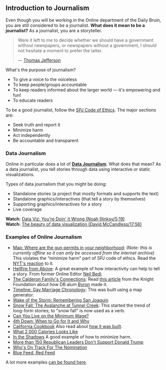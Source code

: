 ## Introduction to Journalism
Even though you will be working in the Online department of the Daily Bruin, you are still considered to be a journalist. __What does it mean to be a journalist?__ As a journalist, you are a storyteller.

> Were it left to me to decide whether we should have a government without newspapers, or newspapers without a government, I should not hesitate a moment to prefer the latter.
>
>  — [Thomas Jefferson](https://en.wikiquote.org/wiki/Thomas_Jefferson#1780s)

What's the purpose of journalism?

- To give a voice to the voiceless
- To keep people/groups accountable
- To keep readers informed about the larger world — it's empowering and fun!
- To educate readers

To be a good journalist, follow the [SPJ Code of Ethics](http://www.spj.org/ethicscode.asp). The major sections are:

- Seek truth and report it
- Minimize harm
- Act independently
- Be accountable and transparent

### Data Journalism

Online in particular does a lot of __[Data Journalism](http://stack.dailybruin.com)__. What does that mean? As a data journalist, you tell stories through data using interactive or static visualizations.

Types of data journalism that you might be doing:

- Standalone stories (a project that mostly formats and supports the text)
- Standalone graphics/interactives (that tell a story by themselves)
- Supporting graphics/interactives for a story
- Live coverage

__Watch:__ [Data Viz: You're Doin' it Wrong (Noah Illinksy/5:19)](https://www.youtube.com/watch?v=i93iWza8sG8)  
__Watch:__ [The beauty of data visualization (David McCandless/17:56)](http://www.ted.com/talks/david_mccandless_the_beauty_of_data_visualization?language=en)


### Examples of Online Journalism
- [Map: Where are the gun permits in your neighborhood](http://web.archive.org/web/20150731154625/http://archive.lohud.com/interactive/article/20121223/NEWS01/121221011/Map-Where-gun-permits-your-neighborhood-):
	_(Note: this is currently offline so it can only be accessed from the internet archive)_
	This violates the “minimize harm” part of SPJ code of ethics. Read the [NYT's reaction](http://www.nytimes.com/2013/01/19/nyregion/newspaper-takes-down-map-of-gun-permit-holders.html?_r=0) to it.
- [Hellfire from Above](http://www.tampabay.com/projects/2017/investigations/tampa-electric/big-bend-hellfire-from-above/): A great example of how interactivity can help to tell a story. From former Online Editor [Neil Bedi](https://neilbedi.com).
- [The Calderon Family's Connections](http://graphics.latimes.com/calderon/):
	Read [this article](http://knightlab.northwestern.edu/2015/04/17/how-byron-lutz-untangled-the-calderon-familys-connections-and-what-it-tells-us-about-social-network-analysis/) from the Knight Foundation about how DB alum [Byron](http://blutz.io) made it.
- [Timeline: Gay Marriage Chronology](http://graphics.latimes.com/usmap-gay-marriage-chronology/):
	This was built using a map generator.
- [Wake of the Storm: Remembering San Joaquin](http://yolanda.dailybruin.com/remembering-san-joaquin/)
- [Snow Fall: The Avalanche at Tunnel Creek](http://www.nytimes.com/projects/2012/snow-fall/#/?part=tunnel-creek):
	This started the trend of long-form stories; to "snow fall" is now used as a verb.
- [Can You Live on the Minimum Wage?](http://www.nytimes.com/interactive/2014/02/09/opinion/minimum-wage.html)
- [4th Down: When to Go for It and Why](http://www.nytimes.com/2014/09/05/upshot/4th-down-when-to-go-for-it-and-why.html)
- [California Cookbook](http://recipes.latimes.com/)
	Also read about [how it was built](https://source.opennews.org/en-US/articles/how-we-made-new-california-cookbook/).
- [What 2,000 Calories Looks Like](http://www.nytimes.com/interactive/2014/12/22/upshot/what-2000-calories-looks-like.html)
- [In the Shadows](http://malawi.dailybruin.com/)
	A good example of how to minimize harm.
- [More than 150 Republican Leaders Don't Support Donald Trump](http://www.nytimes.com/interactive/2016/08/29/us/politics/at-least-110-republican-leaders-wont-vote-for-donald-trump-heres-when-they-reached-their-breaking-point.html)
- [Who's On Track For The Nomination](http://projects.fivethirtyeight.com/election-2016/delegate-targets/democrats/)
- [Blue Feed, Red Feed](http://graphics.wsj.com/blue-feed-red-feed/)

A lot more examples [can be found here](http://simp.ly/publish/gzxgH2).
